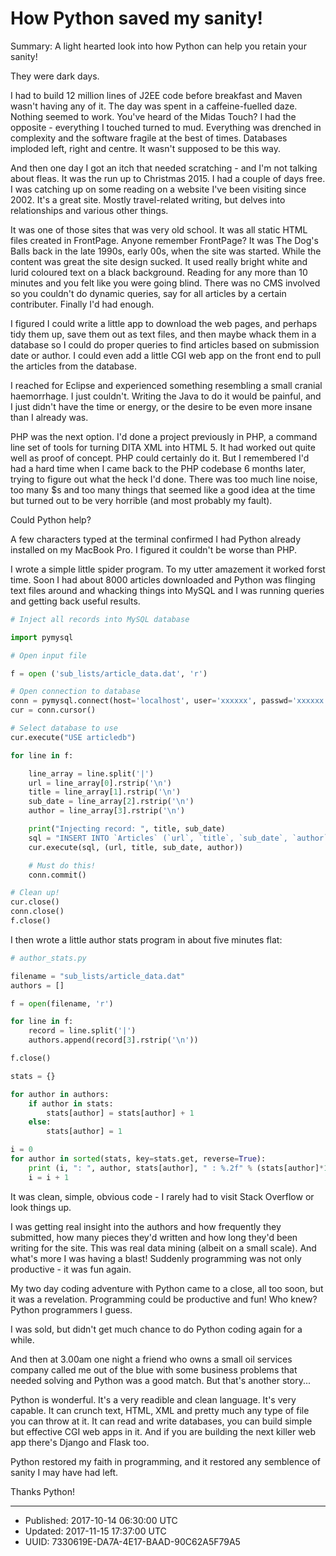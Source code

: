 # How Python saved my sanity!

Summary: A light hearted look into how Python can help you retain your
sanity!

They were dark days.

I had to build 12 million lines of J2EE code before breakfast and
Maven wasn't having any of it. The day was spent in a caffeine-fuelled
daze. Nothing seemed to work. You've heard of the Midas Touch? I had
the opposite - everything I touched turned to mud. Everything was
drenched in complexity and the software fragile at the best of
times. Databases imploded left, right and centre. It wasn't supposed
to be this way.

And then one day I got an itch that needed scratching - and I'm not
talking about fleas. It was the run up to Christmas 2015. I had a
couple of days free. I was catching up on some reading on a website
I've been visiting since 2002. It's a great site. Mostly
travel-related writing, but delves into relationships and various
other things.

It was one of those sites that was very old school. It was all static
HTML files created in FrontPage. Anyone remember FrontPage? It was The
Dog's Balls back in the late 1990s, early 00s, when the site was
started. While the content was great the site design sucked. It used
really bright white and lurid coloured text on a black
background. Reading for any more than 10 minutes and you felt like you
were going blind. There was no CMS involved so you couldn't do dynamic
queries, say for all articles by a certain contributer. Finally I'd
had enough.

I figured I could write a little app to download the web pages, and
perhaps tidy them up, save them out as text files, and then maybe
whack them in a database so I could do proper queries to find articles
based on submission date or author. I could even add a little CGI web
app on the front end to pull the articles from the database.

I reached for Eclipse and experienced something resembling a small
cranial haemorrhage. I just couldn't. Writing the Java to do it would
be painful, and I just didn't have the time or energy, or the desire
to be even more insane than I already was.

PHP was the next option. I'd done a project previously in PHP, a
command line set of tools for turning DITA XML into HTML 5. It had
worked out quite well as proof of concept. PHP could certainly do
it. But I remembered I'd had a hard time when I came back to the PHP
codebase 6 months later, trying to figure out what the heck I'd
done. There was too much line noise, too many $s and too many things
that seemed like a good idea at the time but turned out to be very
horrible (and most probably my fault).

Could Python help?

A few characters typed at the terminal confirmed I had Python already
installed on my MacBook Pro. I figured it couldn't be worse than PHP.

I wrote a simple little spider program. To my utter amazement it
worked forst time. Soon I had about 8000 articles downloaded and
Python was flinging text files around and whacking things into MySQL
and I was running queries and getting back useful results.

``` python
# Inject all records into MySQL database

import pymysql

# Open input file

f = open ('sub_lists/article_data.dat', 'r')

# Open connection to database
conn = pymysql.connect(host='localhost', user='xxxxxx', passwd='xxxxxx', db='articledb', charset='utf8mb4')
cur = conn.cursor()

# Select database to use
cur.execute("USE articledb")

for line in f:

    line_array = line.split('|')
    url = line_array[0].rstrip('\n')
    title = line_array[1].rstrip('\n')
    sub_date = line_array[2].rstrip('\n')
    author = line_array[3].rstrip('\n')

    print("Injecting record: ", title, sub_date)
    sql = "INSERT INTO `Articles` (`url`, `title`, `sub_date`, `author`) VALUES (%s, %s, %s, %s)"
    cur.execute(sql, (url, title, sub_date, author))

    # Must do this!
    conn.commit()

# Clean up!
cur.close()
conn.close()
f.close()
```

I then wrote a little author stats program in about five minutes flat:

``` python
# author_stats.py

filename = "sub_lists/article_data.dat"
authors = []

f = open(filename, 'r')

for line in f:
    record = line.split('|')
    authors.append(record[3].rstrip('\n'))

f.close()

stats = {}

for author in authors:
    if author in stats:
        stats[author] = stats[author] + 1
    else:
        stats[author] = 1

i = 0
for author in sorted(stats, key=stats.get, reverse=True):
    print (i, ": ", author, stats[author], " : %.2f" % (stats[author]*100/8782))
    i = i + 1
```

It was clean, simple, obvious code - I rarely had to visit Stack
Overflow or look things up.

I was getting real insight into the authors and how frequently they
submitted, how many pieces they'd written and how long they'd been
writing for the site. This was real data mining (albeit on a small
scale). And what's more I was having a blast! Suddenly programming was
not only productive - it was fun again.

My two day coding adventure with Python came to a close, all too soon,
but it was a revelation. Programming could be productive and fun! Who
knew? Python programmers I guess.

I was sold, but didn't get much chance to do Python coding again for a
while. 

And then at 3.00am one night a friend who owns a small oil services
company called me out of the blue with some business problems that
needed solving and Python was a good match. But that's another
story...

Python is wonderful. It's a very readible and clean language. It's
very capable. It can crunch text, HTML, XML and pretty much any type
of file you can throw at it. It can read and write databases, you can
build simple but effective CGI web apps in it. And if you are building
the next killer web app there's Django and Flask too.

Python restored my faith in programming, and it restored any semblence
of sanity I may have had left.

Thanks Python!

---

* Published: 2017-10-14 06:30:00 UTC
* Updated: 2017-11-15 17:37:00 UTC
* UUID: 7330619E-DA7A-4E17-BAAD-90C62A5F79A5

